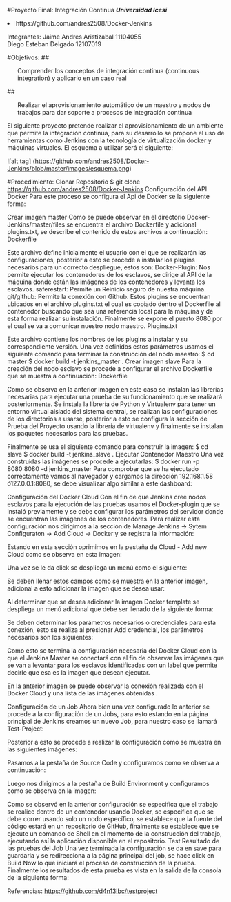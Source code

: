 #Proyecto Final: Integración Continua
<b><i>Universidad Icesi</i></b><br>
<li>https://github.com/andres2508/Docker-Jenkins </li>


Integrantes: 
    Jaime Andres Aristizabal 11104055                  
    Diego Esteban Delgado  12107019


#Objetivos:
##<ul>Comprender los conceptos de integración continua (continuous integration) y aplicarlo en un caso real </ul>
##<ul>Realizar el aprovisionamiento automático de un maestro y nodos de trabajos para dar soporte a procesos de integración continua</ul>


El siguiente proyecto pretende realizar el aprovisionamiento de un ambiente que permite la integración continua, para su  desarrollo se propone el uso de herramientas como Jenkins con la tecnología de virtualización docker y máquinas virtuales. El esquema a utilizar será el siguiente:

![alt tag] (https://github.com/andres2508/Docker-Jenkins/blob/master/images/esquema.png)


#Procedimiento:
Clonar Repositorio
$ git clone https://github.com/andres2508/Docker-Jenkins
Configuración del API Docker
Para este proceso se configura el Api de Docker se la siguiente forma:

Crear imagen master
Como se puede observar en el directorio Docker-Jenkins/master/files se encuentra el archivo Dockerfile y adicional plugins.txt, se describe el contenido de estos archivos a continuación:
Dockerfile

Este archivo define inicialmente el usuario con el que se realizarán las configuraciones, posterior a esto se procede a instalar los plugins necesarios para un correcto despliegue, estos son:
Docker-Plugin: Nos permite ejecutar los contenedores de los esclavos, se dirige al API de la máquina donde están las imágenes de los contenedores y levanta los esclavos. 
saferestart: Permite un Reinicio seguro de nuestra máquina.
git/github: Permite la conexión con Github.
Estos plugins se encuentran ubicados en el archivo plugins.txt el cual es copiado dentro el Dockerfile al contenedor buscando que sea una referencia local para la máquina y de esta forma realizar su instalación.
Finalmente se expone el puerto 8080 por el cual se va a comunicar nuestro nodo maestro.
Plugins.txt

Este archivo contiene los nombres de los plugins a instalar y su correspondiente versión.
Una vez definidos estos parámetros usamos el siguiente comando para terminar la construcción del nodo maestro:
$ cd master
$ docker build -t jenkins_master . 
Crear imagen slave
Para la creación del nodo esclavo se procede a configurar el archivo Dockerfile que se muestra a continuación:
  Dockerfile
  
Como se observa en la anterior imagen en este caso se instalan las librerías necesarias para ejecutar una prueba de su funcionamiento que se realizará posteriormente. Se instala la librería de Python y Virtualenv para tener un entorno virtual aislado del sistema central, se realizan las configuraciones de los directorios a usarse, posterior a esto se configura la sección de Prueba del Proyecto usando la librería de virtualenv y finalmente se instalan los paquetes necesarios para las pruebas.


Finalmente se usa el siguiente comando para construir la imagen:
$ cd slave
$ docker build -t jenkins_slave . 
Ejecutar Contenedor Maestro
Una vez construidas las imágenes se procede a ejecutarlas:
$ docker run -p 8080:8080 -d jenkins_master
Para comprobar que se ha ejecutado correctamente vamos al navegador y cargamos la dirección 192.168.1.58 ó127.0.0.1:8080, se debe visualizar algo similar a este dashboard:





Configuración del Docker Cloud 
Con el fin de que Jenkins cree nodos esclavos para la ejecución de las pruebas usamos el Docker-plugin que se instaló previamente y se debe configurar los parámetros del servidor donde se encuentran las imágenes de los contenedores.
Para realizar esta configuración nos dirigimos a la sección de Manage Jenkins → Sytem Configuraton → Add Cloud → Docker y se registra la información:


  
Estando en esta sección oprimimos en la pestaña de Cloud - Add new Cloud como se observa en esta imagen:

Una vez se le da click se despliega un menú como el siguiente:

Se deben llenar estos campos como se muestra en la anterior imagen,  adicional a esto adicionar la imagen que se desea usar:

Al determinar que se desea adicionar la imagen Docker template se despliega un menú adicional que debe ser llenado de la siguiente forma:

Se deben determinar los parámetros necesarios o credenciales para esta conexión, esto se realiza al presionar Add credencial, los parámetros necesarios son los siguientes:

Como esto se termina la configuración necesaria del Docker Cloud con la que el Jenkins Master se conectará con el fin de observar las imágenes que se van a levantar para los esclavos identificadas con un label que permite decirle que esa es la imagen que desean ejecutar. 

En la anterior imagen se puede observar la conexión realizada con el Docker Cloud y una lista de las imágenes obtenidas .


Configuración de un Job
Ahora bien una vez configurado lo anterior se procede a la configuración de un Jobs, para esto estando en la página principal de Jenkins creamos un nuevo Job, para nuestro caso se llamará Test-Project:

Posterior a esto se procede a realizar la configuración como se muestra en las siguientes imágenes:

Pasamos a la pestaña de Source Code y configuramos como se observa a continuación:

Luego nos dirigimos a la pestaña de Build Environment y configuramos como se observa en la imagen: 

Como se observó en la anterior configuración se especifica que el trabajo se realice dentro de un contenedor usando Docker, se especifica que se debe correr usando solo un nodo específico, se establece que la fuente del código estará en un repositorio de GitHub, finalmente se establece que se ejecute un comando de Shell en el momento de la construcción del trabajo, ejecutando así la aplicación disponible en el repositorio.
Test
Resultado de las pruebas del Job
Una vez terminada la configuración se da en save para guardarla y se redirecciona a la página principal del job, se hace click en Build Now lo que iniciará el proceso de construcción de la prueba.
Finalmente los resultados de esta prueba es vista en la salida de la consola de la siguiente forma:






Referencias:
https://github.com/d4n13lbc/testproject
 

